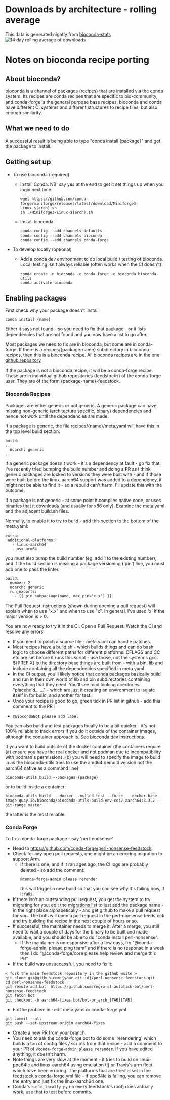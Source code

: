
# Downloads by architecture - rolling average

This data is generated nightly from [bioconda-stats](https://github.com/bioconda/bioconda-stats)
![14 day rolling average of downloads](./downloads.png)


# Notes on bioconda recipe porting

## About bioconda?

bioconda is a channel of packages (recipes) that are installed via the conda system. Its recipes are conda recipes that are specific to bio-community, and conda-forge is the general purpose base recipes.  bioconda and conda have different CI systems and different structures to recipe files, but also enough similarity.

## What we need to do

A successful result is being able to type "conda install {package}" and get the package to install.

## Getting set up

- To use bioconda (required)
  - Install Conda: NB:  say yes at the end to get it set things up when you login next time.

    ```
    wget https://github.com/conda-forge/miniforge/releases/latest/download/Miniforge3-Linux-$(arch).sh
    sh ./Miniforge3-Linux-$(arch).sh
    ```
    
  - Install bioconda
    ```
    conda config --add channels defaults
    conda config --add channels bioconda
    conda config --add channels conda-forge
	  ```
- To develop locally (optional)
  - Add a conda dev environment to do local build / testing of bioconda. Local testing isn't always reliable (often works when the CI doesn't). 

    ```
    conda create -n bioconda -c conda-forge -c bioconda bioconda-utils
    conda activate bioconda
    ```

## Enabling packages

First check why your package doesn't install:
```
conda install {name}
```
Either it says not found - so you need to fix that package - or it lists dependencies that are not found and you now have a list to go after. 

Most packages we need to fix are in bioconda, but some are in conda-forge.  If there is a recipes/{package-name} subdirectory in bioconda-recipes, then this is a bioconda recipe.  All bioconda recipes are in the one [github repository](https://github.com/bioconda/bioconda-recipes/)

If the package is not a bioconda recipe, it will be a conda-forge recipe. These are in individual github repositories (feedstocks) of the conda-forge user. They are of the form {package-name}-feedstock.

### Bioconda Recipes

Packages are either generic or not generic.  A generic package can have missing non-generic (architecture specific, binary) dependencies and hence not work until the dependencies are made. 

If a package is generic, the file recipes/{name}/meta.yaml will have this in the top level build section:
```
build:
..
  noarch: generic
..
```
If a generic package doesn't work - it's a dependency at fault - go fix that.  I've recently tried bumping the build number and doing a PR as I think generic packages are locked to versions they were built with - and if those were built before the linux-aarch64 support was added to a dependency, it might not be able to find it - so a rebuild can't harm.  I'll update this with the outcome.

If a package is not generic - at some point it compiles native code, or uses binaries that it downloads (and usually for x86 only).  Examine the meta.yaml and the adjacent build.sh files.

Normally, to enable it to try to build - add this section to the bottom of the meta.yaml:
```
extra:
 additional-platforms:
   - linux-aarch64
   - osx-arm64 
```
you must also bump the build number (eg. add 1 to the existing number), and if the build section is missing a package versioning ('pin') line, you must add one to pass the linter.

```
build:
  number: 2
  noarch: generic
  run_exports:
    - {{ pin_subpackage(name, max_pin='x.x') }}
```
The Pull Request instructions (shown during opening a pull request) will explain when to use "x.x" and when to use "x".  In general, I've used 'x' if the major version is > 0.

You are now ready to try it in the CI.  Open a Pull Request.  Watch the CI and resolve any errors!

- If you need to patch a source file - meta.yaml can handle patches.
- Most recipes have a build.sh - which builds things and can do bash logic to choose different paths for different platforms.  CFLAGS and CC etc are set before it runs this script - use those, not the system's gcc.  ${PREFIX} is the directory base things are built from - with a bin, lib and include containing all the dependencies specified in meta.yaml
- In the CI output, you'll likely notice that conda packages basically build and run in their own world of lib and bin subdirectories containing everything that they need. You'll see mad looking directories "placehold_....." - which are just it creating an environment to isolate itself in for build, and another for test.    
- Once your recipe is good to go, green tick in PR list in github - add this comment to the PR :
- ```
  @BiocondaBot please add label
  ```
You can also build and test packages locally to be a bit quicker - it's not 100% reliable to track errors if you do it outside of the container images, although the container approach is.  See [bioconda dev instructions](https://bioconda.github.io/contributor/building-locally.html).

If you want to build outside of the docker container (the containers require (a) ensure you have the real docker and not podman due to incompatibility with podman's permissions, (b) you will need to specify the image to build in as the bioconda-utils tries to use the amd64 qemu'd version not the aarch64 native as a command line)
```
bioconda-utils build --packages {package}
```
or to build inside a container:
```
bioconda-utils build  --docker --mulled-test --force  --docker-base-image quay.io/bioconda/bioconda-utils-build-env-cos7-aarch64:3.3.2 --git-range master
```
the latter is the most reliable.

### Conda Forge

To fix a conda-forge package - say 'perl-nonsense'
- Head to https://github.com/conda-forge/perl-nonsense-feedstock.  
- Check for any open pull requests, one might be an erroring migration to support Arm.  
  - If there is one, and if it ran ages ago, the CI logs are probably deleted - so add the comment:
    ```
    @conda-forge-admin please rerender
    ```
	  this will trigger a new build so that you can see why it's failing now, if it fails.
- If there isn't an outstanding pull request, you get the system to try migrating for you: edit the [migrations list](https://github.com/conda-forge/conda-forge-pinning-feedstock/blob/main/recipe/migrations/arch_rebuild.txt) to just add the package name - in the right place alphabetically - and get github to make a pull request for you. The bots will open a pull request in the perl-nonsense feedstock and try building the recipe in the next couple of hours or so.
- If successful, the maintainer needs to merge it.  After a merge, you still need to wait a couple of days for the binary to be built and made available, and you should be able to do "conda install perl-nonsense".
  - If the maintainer is unresponsive after a few days, try "@conda-forge-admin, please ping team" and if there is no response in a week then I do "@conda-forge/core please help review and merge this PR" 
- If the build was unsuccessful, you need to fix it:
```
< fork the main feedstock repository in the github wsite > 
git clone git@github.com:{your-git-id}/perl-nonsense-feedstock.git
cd perl-nonsense-feedstock
git remote add bot  https://github.com/regro-cf-autotick-bot/perl-nonsense-feedstock
git fetch bot
git checkout -b aarch64-fixes bot/bot-pr_arch_[TAB][TAB]
```
  - Fix the problem in : edit meta.yaml or conda-forge.yml
  ```
  git commit --all
  git push --set-upstream origin aarch64-fixes
  ```
  - Create a new PR from your branch.
  - You need to ask the conda-forge bot to do some 'rerendering' which builds a ton of config files / scripts from that recipe  - add a comment to your PR of `@conda-forge-admin please rerender`. If you have edited anything, it doesn't harm.
  - Note things are very slow at the moment - it tries to build on linux-ppc64le and linux-aarch64 using emulation (!) or Travis's arm fleet which have been erroring. The platforms that are tried is set in the feedstock's conda-forge.yml file - if ppc64le is failing, you can remove the entry and just fix the linux-aarch64 one.
  - Conda's `build_locally.py` (in every feedstock's root) does actually work, use that to test before commits.

